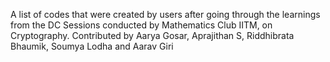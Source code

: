 A list of codes that were created by users after going through the learnings from the DC Sessions conducted by Mathematics Club IITM, on Cryptography.
Contributed by Aarya Gosar, Aprajithan S, Riddhibrata Bhaumik, Soumya Lodha and Aarav Giri
